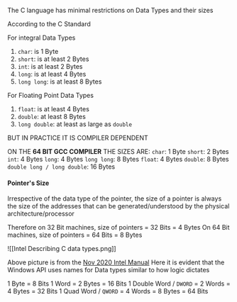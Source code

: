 
The C language has minimal restrictions on Data Types and their sizes

According to the C Standard

For integral Data Types
1. ```char```: is 1 Byte
2. ```short```: is at least 2 Bytes
3. ```int```: is at least 2 Bytes
4. ```long```: is at least 4 Bytes
5. ```long long```: is at least 8 Bytes 

For Floating Point Data Types
1. `float`: is at least 4 Bytes
2. `double`: at least 8 Bytes
3. `long double`: at least as large as `double`


BUT IN PRACTICE IT IS COMPILER DEPENDENT

ON THE **64 BIT GCC COMPILER** THE SIZES ARE:
`char`: 1 Byte
`short`: 2 Bytes
`int`: 4 Bytes
`long`: 4 Bytes
`long long`: 8 Bytes
`float`: 4 Bytes
`double`: 8 Bytes
`double long / long double`: 16 Bytes


#### Pointer's Size
Irrespective of the data type of the pointer, the size of a pointer is always the size of the addresses that can be generated/understood by the physical architecture/processor

Therefore on 32 Bit machines, size of pointers = 32 Bits = 4 Bytes
On 64 Bit machines, size of pointers = 64 Bits = 8 Bytes


![[Intel Describing C data types.png]]

Above picture is from the [Nov 2020 Intel Manual](https://ost2images.s3.amazonaws.com/PDFs/325462-sdm-vol-1-2abcd-3abcd.pdf)
Here it is evident that the Windows API uses names for Data types similar to how logic dictates

1 Byte = 8 Bits
1 Word = 2 Bytes = 16 Bits
1 Double Word / `DWORD`  = 2 Words = 4 Bytes = 32 Bits
1 Quad Word / `QWORD`  = 4 Words = 8 Bytes = 64 Bits